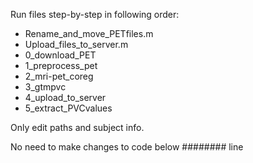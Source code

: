 Run files step-by-step in following order:
* Rename_and_move_PETfiles.m
* Upload_files_to_server.m
* 0_download_PET
* 1_preprocess_pet
* 2_mri-pet_coreg
* 3_gtmpvc
* 4_upload_to_server
* 5_extract_PVCvalues

Only edit paths and subject info.

No need to make changes to code below ######## line
